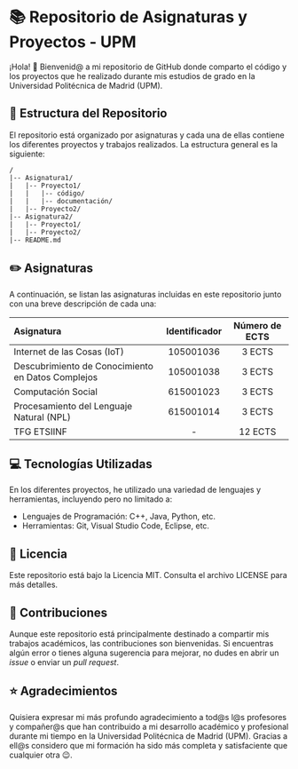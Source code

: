 # 📚 Repositorio de Asignaturas y Proyectos - UPM

¡Hola! 👋 Bienvenid@ a mi repositorio de GitHub donde comparto el código y los proyectos que he realizado durante mis estudios de grado en la Universidad Politécnica de 
Madrid (UPM).

## 📁 Estructura del Repositorio

El repositorio está organizado por asignaturas y cada una de ellas contiene los diferentes proyectos y trabajos realizados. La estructura general es la siguiente:

```
/
|-- Asignatura1/
|   |-- Proyecto1/
|   |   |-- código/
|   |   |-- documentación/
|   |-- Proyecto2/
|-- Asignatura2/
|   |-- Proyecto1/
|   |-- Proyecto2/
|-- README.md
```

## ✏️ Asignaturas

A continuación, se listan las asignaturas incluidas en este repositorio junto con una breve descripción de cada una:

| Asignatura | Identificador | Número de ECTS |
| :-------- | :-----------: | :---------: |
| Internet de las Cosas (IoT) | 105001036 | 3 ECTS |
| Descubrimiento de Conocimiento en Datos Complejos | 105001038 | 3 ECTS |
| Computación Social | 615001023 | 3 ECTS |
| Procesamiento del Lenguaje Natural (NPL) | 615001014 | 3 ECTS |
| TFG ETSIINF | - | 12 ECTS |

## 💻 Tecnologías Utilizadas

En los diferentes proyectos, he utilizado una variedad de lenguajes y herramientas, incluyendo pero no limitado a:

* Lenguajes de Programación: C++, Java, Python, etc.
* Herramientas: Git, Visual Studio Code, Eclipse, etc.

## 📜 Licencia
Este repositorio está bajo la Licencia MIT. Consulta el archivo LICENSE para más detalles.

## 🤝 Contribuciones
Aunque este repositorio está principalmente destinado a compartir mis trabajos académicos, las contribuciones son bienvenidas. Si encuentras algún error o tienes alguna 
sugerencia para mejorar, no dudes en abrir un _issue_ o enviar un _pull request_.

## ⭐ Agradecimientos
Quisiera expresar mi más profundo agradecimiento a tod@s l@s profesores y compañer@s que han contribuido a mi desarrollo académico y profesional durante mi tiempo en la 
Universidad Politécnica de Madrid (UPM). Gracias a ell@s considero que mi formación ha sido más completa y satisfaciente que cualquier otra 😉.
